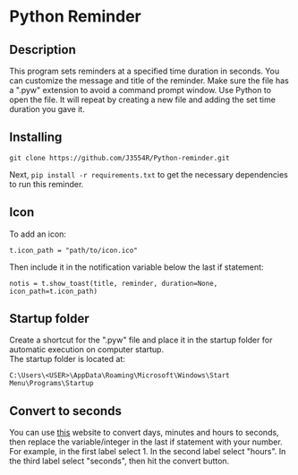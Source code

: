 # Python Reminder

## Description
This program sets reminders at a specified time duration in seconds. You can customize the message and title of the reminder. Make sure the file has a ".pyw" extension to avoid a command prompt window. Use Python to open the file. It will repeat by creating a new file and adding the set time duration you gave it.

## Installing
```
git clone https://github.com/J3554R/Python-reminder.git
```
Next, ```pip install -r requirements.txt``` to get the necessary dependencies to run this reminder.

## Icon
To add an icon:
```
t.icon_path = "path/to/icon.ico"
```
Then include it in the notification variable below the last if statement:
```
notis = t.show_toast(title, reminder, duration=None, icon_path=t.icon_path)
```

## Startup folder
Create a shortcut for the ".pyw" file and place it in the startup folder for automatic execution on computer startup.
<br>The startup folder is located at:
```
C:\Users\<USER>\AppData\Roaming\Microsoft\Windows\Start Menu\Programs\Startup
```

## Convert to seconds
You can use <a href="https://unitconverter.io/minutes/seconds/1">this</a> website to convert days, minutes and hours to seconds, then replace the variable/integer in the last if statement with your number. For example, in the first label select 1. In the second label select "hours". In the third label select "seconds", then hit the convert button.
